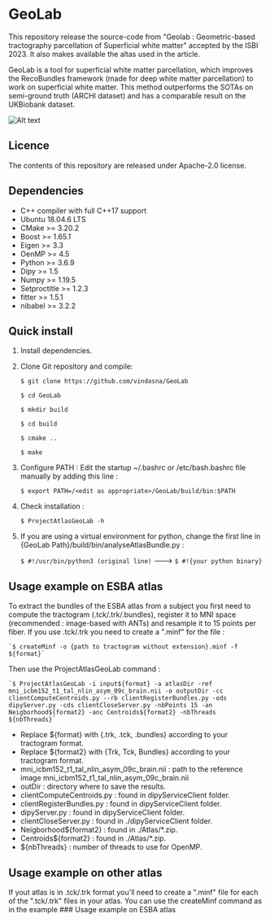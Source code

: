 # GeoLab

This repository release the source-code from "Geolab : Geometric-based  tractography parcellation of Superficial white matter" accepted by the ISBI 2023.
It also makes available the altas used in the article.

GeoLab is a tool for superficial white matter parcellation, which improves the RecoBundles framework (made for deep white matter parcellation) to work on superficial white matter. This method outperforms the SOTAs on semi-ground truth (ARCHI dataset) and has a comparable result on the UKBiobank dataset.

![Alt text](https://github.com/vindasna/GeoLab/blob/main/Pipeline.png "Pipeline")


## Licence

The contents of this repository are released under Apache-2.0 license.

## Dependencies

- C++ compiler with full C++17 support
- Ubuntu 18.04.6 LTS
- CMake >= 3.20.2
- Boost >= 1.65.1
- Eigen >= 3.3
- OenMP >= 4.5
- Python >= 3.6.9
- Dipy >= 1.5
- Numpy >= 1.19.5
- Setproctitle >= 1.2.3
- fitter >= 1.5.1
- nibabel >= 3.2.2

## Quick install

1. Install dependencies.
2. Clone Git repository and compile:

   `$ git clone https://github.com/vindasna/GeoLab`
   
   `$ cd GeoLab`
   
   `$ mkdir build`
   
   `$ cd build`
   
   `$ cmake ..`
   
   `$ make`
   

3. Configure PATH :
   Edit the startup ~/.bashrc or /etc/bash.bashrc file manually by adding this line :
   
   `$ export PATH=/<edit as appropriate>/GeoLab/build/bin:$PATH`

4. Check installation :
 
   `$ ProjectAtlasGeoLab -h`

5. If you are using a virtual environment for python, change the first line in {GeoLab Path}/build/bin/analyseAtlasBundle.py :
   
   `$ #!/usr/bin/python3 (original line)`    --->    `$ #!{your python binary}`     
 

## Usage example on ESBA atlas

To extract the bundles of the ESBA atlas from a subject you first need to compute the tractogram (.tck/.trk/.bundles), register it to MNI space (recommended : image-based with ANTs) and resample it to 15 points per fiber. If you use .tck/.trk you need to create a ".minf" for the file :

    `$ createMinf -o {path to tractogram without extension}.minf -f ${format}`

Then use the ProjectAtlasGeoLab command :

    `$ ProjectAtlasGeoLab -i input${format} -a atlasDir -ref mni_icbm152_t1_tal_nlin_asym_09c_brain.nii -o outputDir -cc clientComputeCentroids.py --rb clientRegisterBundles.py -ods dipyServer.py -cds clientCloseServer.py -nbPoints 15 -an Neigborhood${format2} -anc Centroids${format2} -nbThreads ${nbThreads}` 

* Replace ${format} with {.trk, .tck, .bundles} according to your tractogram format.
* Replace ${format2} with {Trk, Tck, Bundles} according to your tractogram format.
* mni_icbm152_t1_tal_nlin_asym_09c_brain.nii : path to the reference image mni_icbm152_t1_tal_nlin_asym_09c_brain.nii
* outDir : directory where to save the results.
* clientComputeCentroids.py : found in dipyServiceClient folder.
* clientRegisterBundles.py : found in dipyServiceClient folder.
* dipyServer.py : found in dipyServiceClient folder.
* clientCloseServer.py : found in ./dipyServiceClient folder.
* Neigborhood${format2} : found in ./Atlas/*.zip.
* Centroids${format2} : found in ./Atlas/*.zip.
* ${nbThreads} : number of threads to use for OpenMP.
 

## Usage example on other atlas

If yout atlas is in .tck/.trk format you'll need to create a ".minf" file for each of the ".tck/.trk" files in your atlas. You can use the createMinf command as in the example ### Usage example on ESBA atlas



